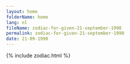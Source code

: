 ```yaml
---
layout: home
folderName: home
lang: nl
fileName: zodiac-for-given-21-september-1990
permalink: zodiac-for-given-21-september-1990
date: 21-09-1990
---
```

{% include zodiac.html %}

